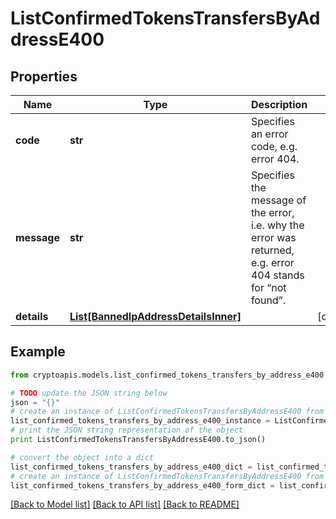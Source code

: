 # ListConfirmedTokensTransfersByAddressE400


## Properties
Name | Type | Description | Notes
------------ | ------------- | ------------- | -------------
**code** | **str** | Specifies an error code, e.g. error 404. | 
**message** | **str** | Specifies the message of the error, i.e. why the error was returned, e.g. error 404 stands for “not found”. | 
**details** | [**List[BannedIpAddressDetailsInner]**](BannedIpAddressDetailsInner.md) |  | [optional] 

## Example

```python
from cryptoapis.models.list_confirmed_tokens_transfers_by_address_e400 import ListConfirmedTokensTransfersByAddressE400

# TODO update the JSON string below
json = "{}"
# create an instance of ListConfirmedTokensTransfersByAddressE400 from a JSON string
list_confirmed_tokens_transfers_by_address_e400_instance = ListConfirmedTokensTransfersByAddressE400.from_json(json)
# print the JSON string representation of the object
print ListConfirmedTokensTransfersByAddressE400.to_json()

# convert the object into a dict
list_confirmed_tokens_transfers_by_address_e400_dict = list_confirmed_tokens_transfers_by_address_e400_instance.to_dict()
# create an instance of ListConfirmedTokensTransfersByAddressE400 from a dict
list_confirmed_tokens_transfers_by_address_e400_form_dict = list_confirmed_tokens_transfers_by_address_e400.from_dict(list_confirmed_tokens_transfers_by_address_e400_dict)
```
[[Back to Model list]](../README.md#documentation-for-models) [[Back to API list]](../README.md#documentation-for-api-endpoints) [[Back to README]](../README.md)


